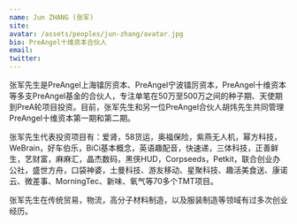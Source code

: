 ```yaml
---
name: Jun ZHANG (张军)
site: 
avatar: /assets/peoples/jun-zhang/avatar.jpg
bio: PreAngel十维资本合伙人
email: 
twitter: 
---
```


张军先生是PreAngel上海镭厉资本、PreAngel宁波镭厉资本，PreAngel十维资本等多支PreAngel基金的合伙人，专注单笔在50万至500万之间的种子期、天使期到PreA轮项目投资。目前，张军先生和另一位PreAngel合伙人胡炜先生共同管理PreAngel十维资本第一期和第二期。

张军先生代表投资项目有：爱肾，58货运，奥福保险，紫燕无人机，幂方科技，WeBrain，好车伯乐，BiCi基本概念，英语趣配音，快速递，三体科技，正善鲜生，艺财富，麻麻汇，晶杰数码，黑侠HUD，Corpseeds，Petkit，联合创业办公社，盛世方舟，口袋神婆，土曼科技、游友移动、星聚科技、趣活美食送、康诺云、微差事、MorningTec、新味、氧气等70多个TMT项目。

张军先生在传统贸易，物流，高分子材料制造，以及服装制造等领域有过多次创业经历。
